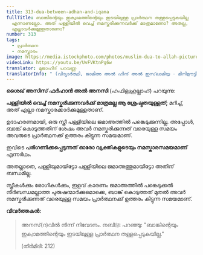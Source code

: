 ```yaml
---
title: 313-dua-between-adhan-and-iqama
fullTitle: ബാങ്കിന്റെയും ഇക്വാമത്തിന്റെയും ഇടയിലുള്ള പ്രാർത്ഥന തള്ളപ്പെടുകയില്ല
  എന്നാണല്ലോ. അത് പള്ളിയിൽ വെച്ച് നമസ്കരിക്കുന്നവർക്ക് മാത്രമാണോ? അതല്ല,
  എല്ലാവർക്കുമുള്ളതാണോ?
number: 313
tags:
  - പ്രാർത്ഥന
  - നമസ്കാരം
image: https://media.istockphoto.com/photos/muslim-dua-to-allah-picture-id1282382135?k=6&m=1282382135&s=612x612&w=0&h=7m_qY6mKFkpW9Vtjvjov6CV0gwPDLYdD_XoqKZiGHRA=
videoLink: https://youtu.be/UvFVKtnPg6w
translator: മുജാഹിദ് പറവണ്ണ
translatorInfo: " (വിദ്യാർത്ഥി, ജാമിഅ അൽ ഹിന്ദ് അൽ ഇസ്‌ലാമിയ്യ - മിനിഊട്ടി)"
---
```

**ശൈഖ് അസീസ് ഫർഹാൻ അൽ അനസി** (ഹഫിള്വഹുല്ലാഹ്) പറയുന്നു: 

**പള്ളിയിൽ വെച്ച് നമസ്കരിക്കുന്നവർക്ക് മാത്രമല്ല ആ ശ്രേഷ്ഠതയുള്ളത്;** മറിച്ച്, അത് എല്ലാ നമസ്കാരക്കാർക്കുമുള്ളതാണ്.

ഉദാഹരണമായി, ഒരു സ്ത്രീ പള്ളിയിലെ ജമാഅത്തിൽ പങ്കെടുക്കുന്നില്ല. അപ്പോൾ, ബാങ്ക് കൊടുത്തതിന് ശേഷം അവർ നമസ്കരിക്കുന്നത് വരെയുള്ള സമയം അവരുടെ പ്രാർത്ഥനക്ക് ഉത്തരം കിട്ടുന്ന സമയമാണ്.

ഇവിടെ **പരിഗണിക്കപ്പെടുന്നത് ഓരോ വ്യക്തികളുടെയും നമസ്കാരസമയമാണ്** എന്നർഥം. 

അതല്ലാതെ, പള്ളിയുമായിട്ടോ പള്ളിയിലെ ജമാഅത്തുമായിട്ടോ അതിന് ബന്ധമില്ല. 

സ്ത്രീകൾക്കും രോഗികൾക്കും, ഇളവ് കാരണം ജമാഅത്തിൽ പങ്കെടുക്കൽ നിർബന്ധമല്ലാത്ത പുരുഷന്മാർക്കുമൊക്കെ, ബാങ്ക് കൊടുത്തത് മുതൽ അവർ നമസ്കരിക്കുന്നത് വരെയുള്ള സമയം പ്രാർത്ഥനക്ക് ഉത്തരം കിട്ടുന്ന സമയമാണ്.  

**വിവർത്തകൻ:**  

> അനസ്(റ)വിൽ നിന്ന് നിവേദനം. നബിﷺ പറഞ്ഞു: "ബാങ്കിന്റെയും ഇക്വാമത്തിന്റെയും ഇടയിലുള്ള പ്രാർത്ഥന തള്ളപ്പെടുകയില്ല."  
>
> (തിർമിദി: 212)